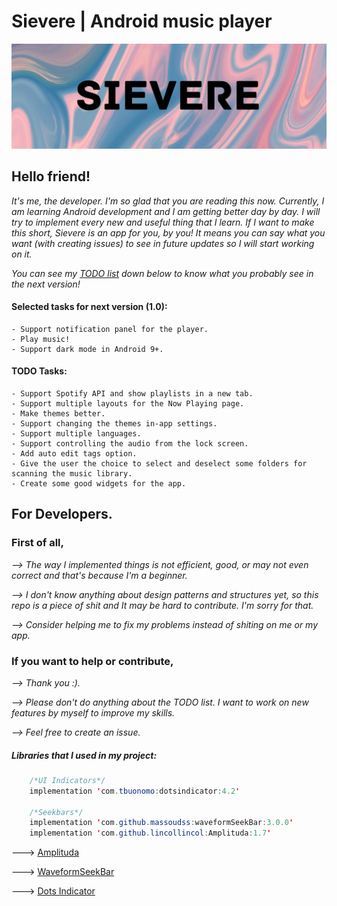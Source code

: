 
# Sievere | Android music player
![](media/Sievere.jpg)
## Hello friend!

*It's me, the developer. I'm so glad that you are reading this now. Currently, I am learning Android development and I am getting better day by day. I will try to implement every new and useful thing that I learn. If I want to make this short, Sievere is an app for you, by you! It means you can say what you want (with creating issues) to see in future updates so I will start working on it.*

*You can see my [TODO list](https://trello.com/b/L6bRU2oF/android-music-player) down below to know what you probably see in the next version!*

#### Selected tasks for next version (1.0):
	- Support notification panel for the player.
	- Play music!
	- Support dark mode in Android 9+. 

#### TODO Tasks:
	- Support Spotify API and show playlists in a new tab.
	- Support multiple layouts for the Now Playing page.
	- Make themes better.
	- Support changing the themes in-app settings.
	- Support multiple languages.
	- Support controlling the audio from the lock screen.
	- Add auto edit tags option.
	- Give the user the choice to select and deselect some folders for scanning the music library.
	- Create some good widgets for the app.

## For Developers.

### First of all,

*--> The way I implemented things is not efficient, good, or may not even correct and that's because I'm a beginner.*

*--> I don't know anything about design patterns and structures yet, so this repo is a piece of shit and It may be hard to contribute. I'm sorry for that.*

*--> Consider helping me to fix my problems instead of shiting on me or my app.*

### If you want to help or contribute,

*--> Thank you :).*

*--> Please don't do anything about the TODO list. I want to work on new features by myself to improve my skills.*

*--> Feel free to create an issue.*

##### Libraries that I used in my project:

```java
    /*UI Indicators*/
    implementation 'com.tbuonomo:dotsindicator:4.2'

    /*Seekbars*/
    implementation 'com.github.massoudss:waveformSeekBar:3.0.0'
    implementation 'com.github.lincollincol:Amplituda:1.7'
```

---> [Amplituda](https://github.com/lincollincol/Amplituda)

---> [WaveformSeekBar](https://github.com/massoudss/waveformSeekBar)

---> [Dots Indicator](https://github.com/tommybuonomo/dotsindicator)
